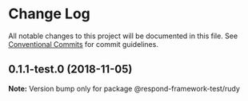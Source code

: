 # Change Log

All notable changes to this project will be documented in this file.
See [Conventional Commits](https://conventionalcommits.org) for commit guidelines.

## 0.1.1-test.0 (2018-11-05)

**Note:** Version bump only for package @respond-framework-test/rudy
